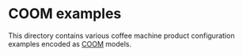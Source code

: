 # COOM examples

This directory contains various coffee machine product configuration examples
encoded as [COOM](https://coom-lang.org) models.
